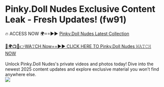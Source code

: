 # Pinky.Doll Nudes Exclusive Content Leak - Fresh Updates! (fw91)

🔥 ACCESS NOW 🌍==►► <a href="https://tinyurl.com/yc657z5k" rel="nofollow">Pinky.Doll Nudes Latest Collection</a>
<br><br>
[🔴🌍📺📱👉WA𝚃CH Now==►► CLICK HERE TO Pinky.Doll Nudes 𝚆𝙰𝚃𝙲𝙷 NOW](https://tinyurl.com/yc657z5k)
<br><br>
Unlock Pinky.Doll Nudes's private videos and photos today! Dive into the newest 2025 content updates and explore exclusive material you won’t find anywhere else.
<br>
<a href="https://tinyurl.com/yc657z5k" rel="nofollow" data-target="animated-image.originalLink"><img src="https://camo.githubusercontent.com/8a4f000d20f83aca3bf7ec5f350d767afa0574a8a352519fd8cfa583a6f93a33/68747470733a2f2f692e696d6775722e636f6d2f644a486b345a712e676966" data-canonical-src="https://i.imgur.com/dJHk4Zq.gif" style="max-width: 100%; display: inline-block;" data-target="animated-image.originalImage"></a>
<br>
